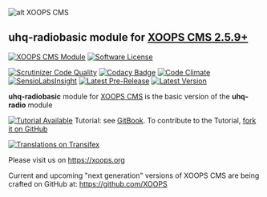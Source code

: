![alt XOOPS CMS](https://xoops.org/images/logoXoops4GithubRepository.png)
## uhq-radiobasic module for  [XOOPS CMS 2.5.9+](https://xoops.org)
[![XOOPS CMS Module](https://img.shields.io/badge/XOOPS%20CMS-Module-blue.svg)](https://xoops.org)
[![Software License](https://img.shields.io/badge/license-GPL-brightgreen.svg?style=flat)](LICENSE)

[![Scrutinizer Code Quality](https://img.shields.io/scrutinizer/g/mambax7/uhq_radiobasic.svg?style=flat)](https://scrutinizer-ci.com/g/mambax7/uhqradiobasic/?branch=master)
[![Codacy Badge](https://api.codacy.com/project/badge/Grade/95b12220e0ac4056b9af52af708379c9)](https://www.codacy.com/app/mambax7/uhq_radiobasic)
[![Code Climate](https://img.shields.io/codeclimate/github/mambax7/uhq_radiobasic.svg?style=flat)](https://codeclimate.com/github/mambax7/uhqradiobasic)
[![SensioLabsInsight](https://insight.sensiolabs.com/projects/c0c87b2b-f25b-495d-b854-5bc9298e4ad3/analyses/mini.png)](https://insight.sensiolabs.com/projects/c0c87b2b-f25b-495d-b854-5bc9298e4ad3/analyses)
[![Latest Pre-Release](https://img.shields.io/github/tag/mambax7/uhq_radiobasic.svg?style=flat)](https://github.com/mambax7/uhqradiobasic/tags/)
[![Latest Version](https://img.shields.io/github/release/mambax7/uhq_radiobasic.svg?style=flat)](https://github.com/mambax7/uhqradiobasic/releases/)

**uhq-radiobasic** module for [XOOPS CMS](https://xoops.org) is the basic version of the **uhq-radio** module

[![Tutorial Available](https://xoops.org/images/tutorial-available-blue.svg)](https://www.gitbook.com/book/xoops/uhq_radiobasic-tutorial/) Tutorial: see [GitBook](https://www.gitbook.com/book/xoops/uhq_radiobasic-tutorial/).
To contribute to the Tutorial, [fork it on GitHub](https://github.com/XoopsDocs/uhq_radiobasic-tutorial)

[![Translations on Transifex](https://xoops.org/images/translations-transifex-blue.svg)](https://www.transifex.com/xoops)

Please visit us on https://xoops.org

Current and upcoming "next generation" versions of XOOPS CMS are being crafted on GitHub at: https://github.com/XOOPS
